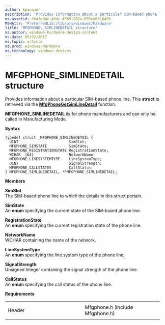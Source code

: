 ```yaml
---
author: kpacquer
Description: 'Provides information about a particular SIM-based phone line.'
ms.assetid: 004fe04e-48dc-4569-882a-035ca6918498
MSHAttr: 'PreferredLib:/library/windows/hardware'
title: 'MFGPHONE\_SIMLINEDETAIL structure'
ms.author: windows-hardware-design-content
ms.date: 05/02/2017
ms.topic: article
ms.prod: windows-hardware
ms.technology: windows-devices
---
```


# MFGPHONE\_SIMLINEDETAIL structure


Provides information about a particular SIM-based phone line. This **struct** is retrieved via the [**MfgPhoneGetSimLineDetail**](mfgphonegetsimlinedetail.md) function.

**MFGPHONE\_SIMLINEDETAIL** iis for phone manufacturers and can only be called in Manufacturing Mode.

**Syntax**

```ManagedCPlusPlus
typedef struct _MFGPHONE_SIMLINEDETAIL {
  UINT                       SimSlot;
  MFGPHONE_SIMSTATE          SimState;
  MFGPHONE_REGISTRATIONSTATE RegistrationState;
  WCHAR  [64]                NetworkName;
  MFGPHONE_LINESYSTEMTYPE    LineSystemType;
  UINT                       SignalStrength;
  MFGPHONE_CALLSTATUS        CallStatus;
} MFGPHONE_SIMLINEDETAIL, *PMFGPHONE_SIMLINEDETAIL;
```

**Members**

**SimSlot**  
The SIM-based phone line to which the details in this struct pertain.

**SimState**  
An **enum** specifying the current state of the SIM-based phone line.

**RegistrationState**  
An **enum** specifying the current registration state of the phone line.

**NetworkName**  
WCHAR containing the name of the network.

**LineSystemType**  
An **enum** specifying the line system type of the phone line.

**SignalStrength**  
Unsigned Integer containing the signal strength of the phone line.

**CallStatus**  
An **enum** specifying the call status of the phone line.

**Requirements**

<table>
<colgroup>
<col width="50%" />
<col width="50%" />
</colgroup>
<tbody>
<tr class="odd">
<td align="left"><p>Header</p></td>
<td align="left">Mfgphone.h (include Mfgphone.h)</td>
</tr>
</tbody>
</table>

 

 





